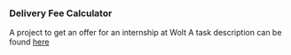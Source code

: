 ### Delivery Fee Calculator

A project to get an offer for an internship at Wolt
A task description can be found <a href='https://github.com/woltapp/engineering-summer-intern-2022'>here</a>
